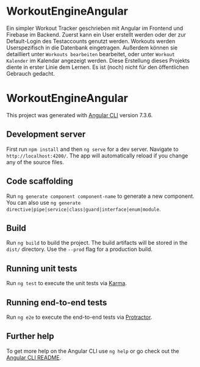 # WorkoutEngineAngular
Ein simpler Workout Tracker geschrieben mit Angular im Frontend und Firebase im Backend. Zuerst kann ein User erstellt werden oder der zur Default-Login des Testaccounts genutzt werden. Workouts werden Userspezifisch in die Datenbank eingetragen. Außerdem können sie detailliert unter `Workouts bearbeiten` bearbeitet, oder unter `Workout Kalender` im Kalendar angezeigt werden. Diese Erstellung dieses Projekts diente in erster Linie dem Lernen. Es ist (noch) nicht für den öffentlichen Gebrauch gedacht.

# WorkoutEngineAngular

This project was generated with [Angular CLI](https://github.com/angular/angular-cli) version 7.3.6.

## Development server

First run `npm install` and then `ng serve` for a dev server. Navigate to `http://localhost:4200/`. The app will automatically reload if you change any of the source files.

## Code scaffolding

Run `ng generate component component-name` to generate a new component. You can also use `ng generate directive|pipe|service|class|guard|interface|enum|module`.

## Build

Run `ng build` to build the project. The build artifacts will be stored in the `dist/` directory. Use the `--prod` flag for a production build.

## Running unit tests

Run `ng test` to execute the unit tests via [Karma](https://karma-runner.github.io).

## Running end-to-end tests

Run `ng e2e` to execute the end-to-end tests via [Protractor](http://www.protractortest.org/).

## Further help

To get more help on the Angular CLI use `ng help` or go check out the [Angular CLI README](https://github.com/angular/angular-cli/blob/master/README.md).
